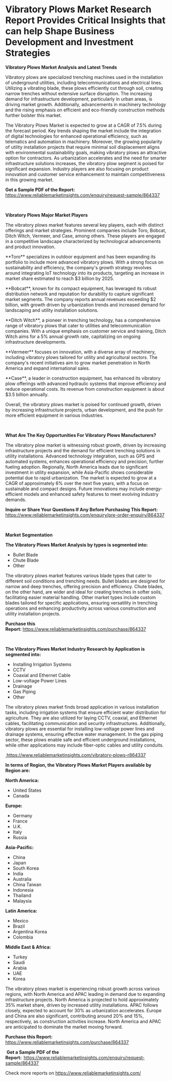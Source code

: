 <p><h1>Vibratory Plows Market Research Report Provides Critical Insights that can help Shape Business Development and Investment Strategies</h1></p><p><strong>Vibratory Plows Market Analysis and Latest Trends</strong></p>
<p><p>Vibratory plows are specialized trenching machines used in the installation of underground utilities, including telecommunications and electrical lines. Utilizing a vibrating blade, these plows efficiently cut through soil, creating narrow trenches without extensive surface disruption. The increasing demand for infrastructure development, particularly in urban areas, is driving market growth. Additionally, advancements in machinery technology and the rising emphasis on efficient and eco-friendly construction methods further bolster this market.</p><p>The Vibratory Plows Market is expected to grow at a CAGR of 7.5% during the forecast period. Key trends shaping the market include the integration of digital technologies for enhanced operational efficiency, such as telematics and automation in machinery. Moreover, the growing popularity of utility installation projects that require minimal soil displacement aligns with environmental sustainability goals, making vibratory plows an attractive option for contractors. As urbanization accelerates and the need for smarter infrastructure solutions increases, the vibratory plow segment is poised for significant expansion. Industry players are also focusing on product innovation and customer service enhancement to maintain competitiveness in this growing market.</p></p>
<p><strong>Get a Sample PDF of the Report:&nbsp;</strong> <a href="https://www.reliablemarketinsights.com/enquiry/request-sample/864337?utm_campaign=3560&utm_medium=2&utm_source=Github&utm_content=ia&utm_term=10042025&utm_id=vibratory-plows">https://www.reliablemarketinsights.com/enquiry/request-sample/864337</a></p>
<p>&nbsp;</p>
<p><strong>Vibratory Plows Major Market Players</strong></p>
<p><p>The vibratory plows market features several key players, each with distinct offerings and market strategies. Prominent companies include Toro, Bobcat, Ditch Witch, Vermeer, and Case, among others. These players are engaged in a competitive landscape characterized by technological advancements and product innovation.</p><p>**Toro** specializes in outdoor equipment and has been expanding its portfolio to include more advanced vibratory plows. With a strong focus on sustainability and efficiency, the company's growth strategy revolves around integrating IoT technology into its products, targeting an increase in market share estimated to reach $3 billion by 2025.</p><p>**Bobcat**, known for its compact equipment, has leveraged its robust distribution network and reputation for durability to capture significant market segments. The company reports annual revenues exceeding $2 billion, with growth driven by urbanization trends and increased demand for landscaping and utility installation solutions.</p><p>**Ditch Witch**, a pioneer in trenching technology, has a comprehensive range of vibratory plows that cater to utilities and telecommunication companies. With a unique emphasis on customer service and training, Ditch Witch aims for a 5% annual growth rate, capitalizing on ongoing infrastructure developments.</p><p>**Vermeer** focuses on innovation, with a diverse array of machinery, including vibratory plows tailored for utility and agricultural sectors. The company's recent initiatives aim to grow market penetration in North America and expand international sales.</p><p>**Case**, a leader in construction equipment, has enhanced its vibratory plow offerings with advanced hydraulic systems that improve efficiency and reduce operational costs. Its revenue from construction equipment is about $3.5 billion annually.</p><p>Overall, the vibratory plows market is poised for continued growth, driven by increasing infrastructure projects, urban development, and the push for more efficient equipment in various industries.</p></p>
<p>&nbsp;</p>
<p><strong>What Are The Key Opportunities For Vibratory Plows Manufacturers?</strong></p>
<p><p>The vibratory plow market is witnessing robust growth, driven by increasing infrastructure projects and the demand for efficient trenching solutions in utility installations. Advanced technology integration, such as GPS and automated systems, enhances operational efficiency and precision, further fueling adoption. Regionally, North America leads due to significant investment in utility expansion, while Asia-Pacific shows considerable potential due to rapid urbanization. The market is expected to grow at a CAGR of approximately 6% over the next five years, with a focus on sustainable and compact designs. Future innovations may include energy-efficient models and enhanced safety features to meet evolving industry demands.</p></p>
<p><strong>Inquire or Share Your Questions If Any Before Purchasing This Report:</strong> <a href="https://www.reliablemarketinsights.com/enquiry/pre-order-enquiry/864337?utm_campaign=3560&utm_medium=2&utm_source=Github&utm_content=ia&utm_term=10042025&utm_id=vibratory-plows">https://www.reliablemarketinsights.com/enquiry/pre-order-enquiry/864337</a></p>
<p>&nbsp;</p>
<p><strong>Market Segmentation</strong></p>
<p><strong>The Vibratory Plows Market Analysis by types is segmented into:</strong></p>
<p><ul><li>Bullet Blade</li><li>Chute Blade</li><li>Other</li></ul></p>
<p><p>The vibratory plows market features various blade types that cater to different soil conditions and trenching needs. Bullet blades are designed for narrow and deep trenches, offering precision and efficiency. Chute blades, on the other hand, are wider and ideal for creating trenches in softer soils, facilitating easier material handling. Other market types include custom blades tailored for specific applications, ensuring versatility in trenching operations and enhancing productivity across various construction and utility installation projects.</p></p>
<p><strong>Purchase this Report:&nbsp;</strong><a href="https://www.reliablemarketinsights.com/purchase/864337?utm_campaign=3560&utm_medium=2&utm_source=Github&utm_content=ia&utm_term=10042025&utm_id=vibratory-plows">https://www.reliablemarketinsights.com/purchase/864337</a></p>
<p>&nbsp;</p>
<p><strong>The Vibratory Plows Market Industry Research by Application is segmented into:</strong></p>
<p><ul><li>Installing Irrigation Systems</li><li>CCTV</li><li>Coaxial and Ethernet Cable</li><li>Low-voltage Power Lines</li><li>Drainage</li><li>Gas Piping</li><li>Other</li></ul></p>
<p><p>The vibratory plows market finds broad application in various installation tasks, including irrigation systems that ensure efficient water distribution for agriculture. They are also utilized for laying CCTV, coaxial, and Ethernet cables, facilitating communication and security infrastructures. Additionally, vibratory plows are essential for installing low-voltage power lines and drainage systems, ensuring effective water management. In the gas piping sector, these plows enable safe and efficient underground installations, while other applications may include fiber-optic cables and utility conduits.</p></p>
<p><a href="https://www.reliablemarketinsights.com/vibratory-plows-r864337?utm_campaign=3560&utm_medium=2&utm_source=Github&utm_content=ia&utm_term=10042025&utm_id=vibratory-plows">&nbsp;https://www.reliablemarketinsights.com/vibratory-plows-r864337</a></p>
<p><strong>In terms of Region, the Vibratory Plows Market Players available by Region are:</strong></p>
<p>
    <p> <strong> North America: </strong>
        <ul>
            <li>United States</li>
            <li>Canada</li>
        </ul>
        </p> 
    <p> <strong> Europe: </strong>
        <ul>
            <li>Germany</li>
            <li>France</li>
            <li>U.K.</li>
            <li>Italy</li>
            <li>Russia</li>
        </ul>
        </p> 
    <p> <strong> Asia-Pacific: </strong>
        <ul>
            <li>China</li>
            <li>Japan</li>
            <li>South Korea</li>
            <li>India</li>
            <li>Australia</li>
            <li>China Taiwan</li>
            <li>Indonesia</li>
            <li>Thailand</li>
            <li>Malaysia</li>
        </ul>
        </p> 
    <p> <strong> Latin America: </strong>
        <ul>
            <li>Mexico</li>
            <li>Brazil</li>
            <li>Argentina Korea</li>
            <li>Colombia</li>
        </ul>
        </p> 
    <p> <strong> Middle East & Africa: </strong>
        <ul>
            <li>Turkey</li>
            <li>Saudi</li>
            <li>Arabia</li>
            <li>UAE</li>
            <li>Korea</li>
        </ul>
    </p>
    </p>
<p><p>The vibratory plows market is experiencing robust growth across various regions, with North America and APAC leading in demand due to expanding infrastructure projects. North America is projected to hold approximately 35% market share, driven by increased utility installations. APAC follows closely, expected to account for 30% as urbanization accelerates. Europe and China are also significant, contributing around 20% and 15%, respectively, as construction activities increase. North America and APAC are anticipated to dominate the market moving forward.</p></p>
<p><strong>Purchase this Report: </strong><a href="https://www.reliablemarketinsights.com/purchase/864337?utm_campaign=3560&utm_medium=2&utm_source=Github&utm_content=ia&utm_term=10042025&utm_id=vibratory-plows">https://www.reliablemarketinsights.com/purchase/864337</a></p>
<p>&nbsp;<strong>Get a Sample PDF of the Report:&nbsp;&nbsp;</strong><a href="https://www.reliablemarketinsights.com/enquiry/request-sample/864337?utm_campaign=3560&utm_medium=2&utm_source=Github&utm_content=ia&utm_term=10042025&utm_id=vibratory-plows">https://www.reliablemarketinsights.com/enquiry/request-sample/864337</a></p>
<p><strong></strong></p>
<p>Check more reports on <a href="https://www.reliablemarketinsights.com/?utm_campaign=3560&utm_medium=2&utm_source=Github&utm_content=ia&utm_term=10042025&utm_id=vibratory-plows">https://www.reliablemarketinsights.com/</a></p>
